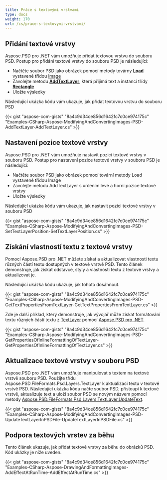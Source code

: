 ```yaml
---
title: Práce s textovými vrstvami
type: docs
weight: 170
url: /cs/prace-s-textovymi-vrstvami/
---
```


## **Přidání textové vrstvy**
Aspose.PSD pro .NET vám umožňuje přidat textovou vrstvu do souboru PSD. Postup pro přidání textové vrstvy do souboru PSD je následující:

- Načtěte soubor PSD jako obrázek pomocí metody továrny [**Load**](https://reference.aspose.com/psd/net/aspose.psd/image/methods/load/index) vystavené třídou [Image](https://reference.aspose.com/psd/net/aspose.psd/image)
- Zavolejte metodu [**AddTextLayer**](https://reference.aspose.com/psd/net/aspose.psd/fileformats/psd/psdimage/methods/addtextlayer), která přijímá text a instanci třídy [**Rectangle**](https://reference.aspose.com/psd/net/aspose.psd/rectangle)
- Uložte výsledky

Následující ukázka kódu vám ukazuje, jak přidat textovou vrstvu do souboru PSD

{{< gist "aspose-com-gists" "8a4c9d34ce856d1642fc7c0ce974175c" "Examples-CSharp-Aspose-ModifyingAndConvertingImages-PSD-AddTextLayer-AddTextLayer.cs" >}}

## **Nastavení pozice textové vrstvy**
Aspose.PSD pro .NET vám umožňuje nastavit pozici textové vrstvy v souboru PSD. Postup pro nastavení pozice textové vrstvy v souboru PSD je následující:

- Načtěte soubor PSD jako obrázek pomocí tovární metody Load vystavené třídou Image
- Zavolejte metodu AddTextLayer s určením levé a horní pozice textové vrstvy
- Uložte výsledky

Následující ukázka kódu vám ukazuje, jak nastavit pozici textové vrstvy v souboru PSD

{{< gist "aspose-com-gists" "8a4c9d34ce856d1642fc7c0ce974175c" "Examples-CSharp-Aspose-ModifyingAndConvertingImages-PSD-SetTextLayerPosition-SetTextLayerPosition.cs" >}}
## **Získání vlastností textu z textové vrstvy**
Pomocí Aspose.PSD pro .NET můžete získat a aktualizovat vlastnosti textu různých částí textu dostupných v textové vrstvě PSD. Tento článek demonstruje, jak získat odstavce, styly a vlastnosti textu z textové vrstvy a aktualizovat je.

Následující ukázka kódu ukazuje, jak tohoto dosáhnout.

{{< gist "aspose-com-gists" "8a4c9d34ce856d1642fc7c0ce974175c" "Examples-CSharp-Aspose-ModifyingAndConvertingImages-PSD-GetTextPropertiesFromTextLayer-GetTextPropertiesFromTextLayer.cs" >}}


Zde je další příklad, který demonstruje, jak vývojář může získat formátování textu různých částí textu z [TextLayer](https://reference.aspose.com/net/psd/aspose.psd.fileformats.psd.layers/textlayer) pomocí [Aspose.PSD pro .NET](https://products.aspose.com/psd/net).

{{< gist "aspose-com-gists" "8a4c9d34ce856d1642fc7c0ce974175c" "Examples-CSharp-Aspose-ModifyingAndConvertingImages-PSD-GetPropertiesOfInlineFormattingOfTextLayer-GetPropertiesOfInlineFormattingOfTextLayer.cs" >}}
## **Aktualizace textové vrstvy v souboru PSD**
Aspose.PSD pro .NET vám umožňuje manipulovat s textem na textové vrstvě souboru PSD. Použijte třídu Aspose.PSD.FileFormats.Psd.Layers.TextLayer k aktualizaci textu v textové vrstvě PSD. Následující ukázka kódu načte soubor PSD, přistoupí k textové vrstvě, aktualizuje text a uloží soubor PSD se novým názvem pomocí metody [Aspose.PSD.FileFormats.Psd.Layers.TextLayer.UpdateText](https://reference.aspose.com/psd/net/aspose.psd.fileformats/psd/layers/textlayer/methods/updatetext/index).


{{< gist "aspose-com-gists" "8a4c9d34ce856d1642fc7c0ce974175c" "Examples-CSharp-Aspose-ModifyingAndConvertingImages-PSD-UpdateTextLayerInPSDFile-UpdateTextLayerInPSDFile.cs" >}}
## **Podpora textových vrstev za běhu**
Tento článek ukazuje, jak přidat textové vrstvy za běhu do obrázků PSD. Kód ukázky je níže uveden.


{{< gist "aspose-com-gists" "8a4c9d34ce856d1642fc7c0ce974175c" "Examples-CSharp-Aspose-DrawingAndFormattingImages-AddEffectAtRunTime-AddEffectAtRunTime.cs" >}}
